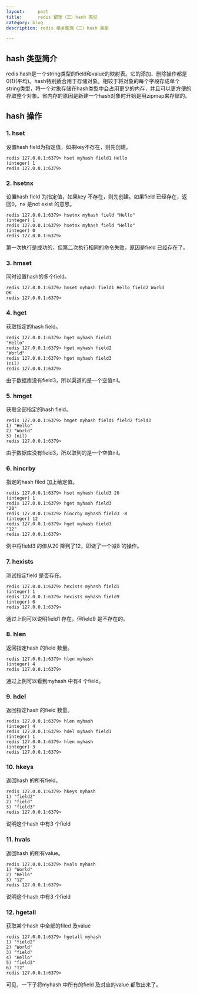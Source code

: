 ```yaml
---
layout:     post
title:      redis 整理（三）hash 类型
category: blog
description: redis 相关整理（三）hash 类型

---
```


## hash 类型简介

redis hash是一个string类型的field和value的映射表。它的添加、删除操作都是0(1)(平均)。hash特别适合用于存储对象。相较于将对象的每个字段存成单个string类型，将一个对象存储在hash类型中会占用更少的内存，并且可以更方便的存取整个对象。省内存的原因是新建一个hash对象时开始是用zipmap来存储的。

## hash 操作

### 1. hset

设置hash field为指定值，如果key不存在，则先创建。

    redis 127.0.0.1:6379> hset myhash field1 Hello
    (integer) 1
    redis 127.0.0.1:6379>

### 2. hsetnx

设置hash field 为指定值，如果key 不存在，则先创建。如果field 已经存在，返回0，nx 是not exist 的意思。

    redis 127.0.0.1:6379> hsetnx myhash field "Hello"
    (integer) 1
    redis 127.0.0.1:6379> hsetnx myhash field "Hello"
    (integer) 0
    redis 127.0.0.1:6379>

第一次执行是成功的，但第二次执行相同的命令失败，原因是field 已经存在了。

### 3. hmset

同时设置hash的多个field。

    redis 127.0.0.1:6379> hmset myhash field1 Hello field2 World
    OK
    redis 127.0.0.1:6379>

### 4. hget

获取指定的hash field。

    redis 127.0.0.1:6379> hget myhash field1
    "Hello"
    redis 127.0.0.1:6379> hget myhash field2
    "World"
    redis 127.0.0.1:6379> hget myhash field3
    (nil)
    redis 127.0.0.1:6379>

由于数据库没有field3，所以渠道的是一个空值nil。


### 5. hmget

获取全部指定的hash field。

    redis 127.0.0.1:6379> hmget myhash field1 field2 field3
    1) "Hello"
    2) "World"
    3) (nil)
    redis 127.0.0.1:6379>


由于数据库没有field3，所以取到的是一个空值nil。

### 6. hincrby

指定的hash filed 加上给定值。

    redis 127.0.0.1:6379> hset myhash field3 20
    (integer) 1
    redis 127.0.0.1:6379> hget myhash field3
    "20"
    redis 127.0.0.1:6379> hincrby myhash field3 -8
    (integer) 12
    redis 127.0.0.1:6379> hget myhash field3
    "12"
    redis 127.0.0.1:6379>


例中将field3 的值从20 降到了12，即做了一个减8 的操作。

### 7. hexists

测试指定field 是否存在。

    redis 127.0.0.1:6379> hexists myhash field1
    (integer) 1
    redis 127.0.0.1:6379> hexists myhash field9
    (integer) 0
    redis 127.0.0.1:6379>


通过上例可以说明field1 存在，但field9 是不存在的。

### 8. hlen

返回指定hash 的field 数量。

    redis 127.0.0.1:6379> hlen myhash
    (integer) 4
    redis 127.0.0.1:6379>


通过上例可以看到myhash 中有4 个field。

### 9. hdel

返回指定hash 的field 数量。

    redis 127.0.0.1:6379> hlen myhash
    (integer) 4
    redis 127.0.0.1:6379> hdel myhash field1
    (integer) 1
    redis 127.0.0.1:6379> hlen myhash
    (integer) 3
    redis 127.0.0.1:6379>


### 10. hkeys

返回hash 的所有field。

    redis 127.0.0.1:6379> hkeys myhash
    1) "field2"
    2) "field"
    3) "field3"
    redis 127.0.0.1:6379>


说明这个hash 中有3 个field

### 11. hvals

返回hash 的所有value。

    redis 127.0.0.1:6379> hvals myhash
    1) "World"
    2) "Hello"
    3) "12"
    redis 127.0.0.1:6379>


说明这个hash 中有3 个field

### 12. hgetall

获取某个hash 中全部的filed 及value

    redis 127.0.0.1:6379> hgetall myhash
    1) "field2"
    2) "World"
    3) "field"
    4) "Hello"
    5) "field3"
    6) "12"
    redis 127.0.0.1:6379>

可见，一下子将myhash 中所有的field 及对应的value 都取出来了。


[1]:    http://redis.io "redis"
[2]:    http://redis.io/download "redis download"